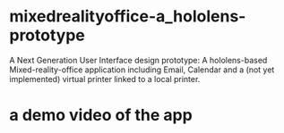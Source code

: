 # mixedrealityoffice-a_hololens-prototype
A Next Generation User Interface design prototype: A hololens-based Mixed-reality-office application including Email, Calendar and a (not yet implemented) virtual printer linked to a local printer.

# a demo video of the app
